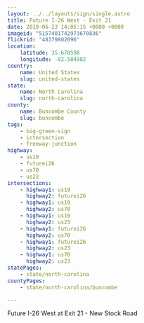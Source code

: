 ```yaml
---
layout: ../../layouts/sign/single.astro
title: Future I-26 West - Exit 21
date: 2019-06-23 14:05:15 +0000 +0000
imageid: "5157401742973670836"
flickrid: "48379802096"
location:
    latitude: 35.670598
    longitude: -82.584982
country:
    name: United States
    slug: united-states
state:
    name: North Carolina
    slug: north-carolina
county:
    name: Buncombe County
    slug: buncombe
tags:
    - big-green-sign
    - intersection
    - freeway-junction
highway:
    - us19
    - futurei26
    - us70
    - us23
intersections:
    - highway1: us19
      highway2: futurei26
    - highway1: us19
      highway2: us70
    - highway1: us19
      highway2: us23
    - highway1: futurei26
      highway2: us70
    - highway1: futurei26
      highway2: us23
    - highway1: us70
      highway2: us23
statePages:
    - state/north-carolina
countyPages:
    - state/north-carolina/buncombe

---
```

Future I-26 West at Exit 21 - New Stock Road